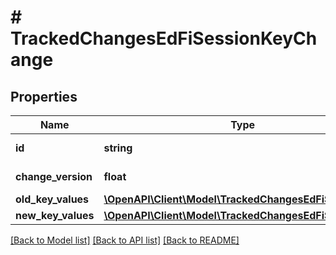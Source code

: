 # # TrackedChangesEdFiSessionKeyChange

## Properties

Name | Type | Description | Notes
------------ | ------------- | ------------- | -------------
**id** | **string** | Resource identifier | [optional]
**change_version** | **float** | Change version | [optional]
**old_key_values** | [**\OpenAPI\Client\Model\TrackedChangesEdFiSessionKey**](TrackedChangesEdFiSessionKey.md) |  | [optional]
**new_key_values** | [**\OpenAPI\Client\Model\TrackedChangesEdFiSessionKey**](TrackedChangesEdFiSessionKey.md) |  | [optional]

[[Back to Model list]](../../README.md#models) [[Back to API list]](../../README.md#endpoints) [[Back to README]](../../README.md)
